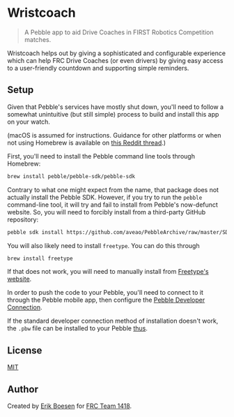 # Wristcoach
> A Pebble app to aid Drive Coaches in FIRST Robotics Competition matches.

Wristcoach helps out by giving a sophisticated and configurable experience which can help FRC Drive Coaches (or even drivers) by giving easy access to a user-friendly countdown and supporting simple reminders.

## Setup
Given that Pebble's services have mostly shut down, you'll need to follow a somewhat unintuitive (but still simple) process to build and install this app on your watch.

(macOS is assumed for instructions. Guidance for other platforms or when not using Homebrew is available on [this Reddit thread](https://www.reddit.com/r/pebble/comments/9i9aqy/developing_for_pebble_without_cloudpebble_windows).)

First, you'll need to install the Pebble command line tools through Homebrew:
```sh
brew install pebble/pebble-sdk/pebble-sdk
```
Contrary to what one might expect from the name, that package does not actually install the Pebble SDK. However, if you try to run the `pebble` command-line tool, it will try and fail to install from Pebble's now-defunct website. So, you will need to forcibly install from a third-party GitHub repository:
```sh
pebble sdk install https://github.com/aveao/PebbleArchive/raw/master/SDKCores/sdk-core-4.3.tar.bz2
```

You will also likely need to install `freetype`. You can do this through
```sh
brew install freetype
```
If that does not work, you will need to manually install from [Freetype's website](https://www.freetype.org/download.html).

In order to push the code to your Pebble, you'll need to connect to it through the Pebble mobile app, then configure the [Pebble Developer Connection](https://developer.rebble.io/developer.pebble.com/guides/tools-and-resources/developer-connection/index.html).

If the standard developer connection method of installation doesn't work, the `.pbw` file can be installed to your Pebble [thus](https://www.youtube.com/watch?v=rTqPyec6EBo).

## License
[MIT](LICENSE)
## Author
Created by [Erik Boesen](https://github.com/ErikBoesen) for [FRC Team 1418](https://github.com/frc1418).
